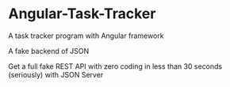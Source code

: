 # Angular-Task-Tracker
A task tracker program with Angular framework

A fake backend of JSON

Get a full fake REST API with zero coding in less than 30 seconds (seriously) with JSON Server